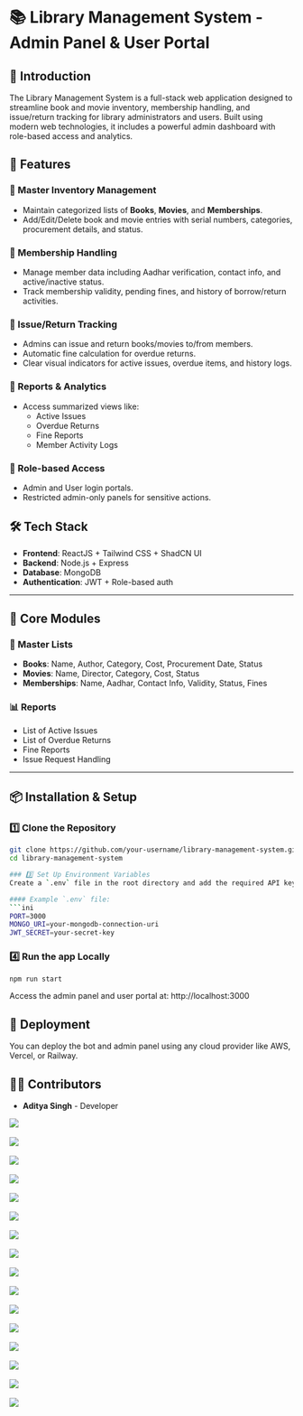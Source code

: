 # 📚 Library Management System - Admin Panel & User Portal

## 📌 Introduction
The Library Management System is a full-stack web application designed to streamline book and movie inventory, membership handling, and issue/return tracking for library administrators and users. Built using modern web technologies, it includes a powerful admin dashboard with role-based access and analytics.

## 🚀 Features

### 📘 Master Inventory Management
- Maintain categorized lists of **Books**, **Movies**, and **Memberships**.
- Add/Edit/Delete book and movie entries with serial numbers, categories, procurement details, and status.

### 👤 Membership Handling
- Manage member data including Aadhar verification, contact info, and active/inactive status.
- Track membership validity, pending fines, and history of borrow/return activities.

### 🔄 Issue/Return Tracking
- Admins can issue and return books/movies to/from members.
- Automatic fine calculation for overdue returns.
- Clear visual indicators for active issues, overdue items, and history logs.

### 🧾 Reports & Analytics
- Access summarized views like:
  - Active Issues
  - Overdue Returns
  - Fine Reports
  - Member Activity Logs

### 🔐 Role-based Access
- Admin and User login portals.
- Restricted admin-only panels for sensitive actions.

## 🛠 Tech Stack

- **Frontend**: ReactJS + Tailwind CSS + ShadCN UI
- **Backend**: Node.js + Express
- **Database**: MongoDB
- **Authentication**: JWT + Role-based auth

---

## 🧩 Core Modules

### 🔎 Master Lists
- **Books**: Name, Author, Category, Cost, Procurement Date, Status
- **Movies**: Name, Director, Category, Cost, Status
- **Memberships**: Name, Aadhar, Contact Info, Validity, Status, Fines

### 📊 Reports
- List of Active Issues
- List of Overdue Returns
- Fine Reports
- Issue Request Handling

---

## 📦 Installation & Setup

### 1️⃣ Clone the Repository
```bash
git clone https://github.com/your-username/library-management-system.git
cd library-management-system

### 3️⃣ Set Up Environment Variables
Create a `.env` file in the root directory and add the required API keys and credentials.

#### Example `.env` file:
```ini
PORT=3000
MONGO_URI=your-mongodb-connection-uri
JWT_SECRET=your-secret-key
```

### 4️⃣ Run the app Locally
```bash
npm run start
```

Access the admin panel and user portal at:
http://localhost:3000


## 🚀 Deployment
You can deploy the bot and admin panel using any cloud provider like AWS, Vercel, or Railway.

## 👨‍💻 Contributors
- **Aditya Singh** - Developer

<img src="images/signin.png"><br><br>
<img src="images/signup.png" ><br><br>
<img src="images/AdminH.png" ><br><br>
<img src="images/UserH.png" ><br><br>
<img src="images/Maintance.png" ><br><br>
<img src="images/reports.png" ><br><br>
<img src="images/report 2.png" ><br><br>
<img src="images/report 3.png" ><br><br>
<img src="images/report 3.png" ><br><br>
<img src="images/um.png" ><br><br>
<img src="images/ub.png" ><br><br>
<img src="images/userm.png" ><br><br>
<img src="images/issueb.png" ><br><br>
<img src="images/returnb.png" ><br><br>
<img src="images/transactions.png" ><br><br>
<img src="images/cba.png" ><br><br>